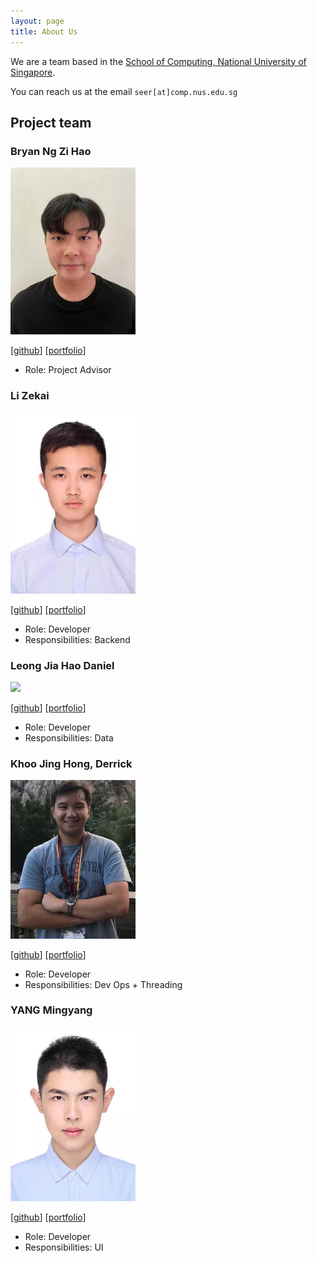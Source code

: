 ```yaml
---
layout: page
title: About Us
---
```


We are a team based in the [School of Computing, National University of Singapore](http://www.comp.nus.edu.sg).

You can reach us at the email `seer[at]comp.nus.edu.sg`

## Project team

### Bryan Ng Zi Hao

<img src="images/bryanngzh.png" width="200px">

[[github](https://github.com/bryanngzh)]
[[portfolio](team/bryanngzh.md)]

* Role: Project Advisor

### Li Zekai

<div align=left><img src="images/lizekai-richard.png" alt="lizekai-richard" style="zoom:100%;" width=200px /></div>

 

[[github](http://github.com/johndoe)]
[[portfolio](team/lizekai-richard.md)]

* Role: Developer
* Responsibilities: Backend

### Leong Jia Hao Daniel

<img src="images/leongdl135.png" width="200px">

[[github](http://github.com/leongdl135)] [[portfolio](team/leongdl135.md)]

* Role: Developer
* Responsibilities: Data

### Khoo Jing Hong, Derrick 

<img src="images/drkkjh.png" width="200px">

[[github](http://github.com/drkkjh)]
[[portfolio](team/drkkjh.md)]

* Role: Developer
* Responsibilities: Dev Ops + Threading

### YANG Mingyang

<img src="images/myangat0343.png" width="200px">

[[github](http://github.com/myangat0343)]
[[portfolio](team/myangat0343.md)]

* Role: Developer
* Responsibilities: UI

